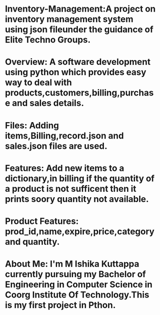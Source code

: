 # Inventory-Management:A project on inventory management system using json fileunder the guidance of Elite Techno Groups.
# Overview: A software development using python which provides easy way to deal with products,customers,billing,purchase and sales details.
# Files: Adding items,Billing,record.json and sales.json files are used.
# Features: Add new items to a dictionary,in billing if the quantity of a product is not sufficent then it prints soory quantity not available.
# Product Features: prod_id,name,expire,price,category and quantity.
# About Me: I'm M Ishika Kuttappa currently pursuing my Bachelor of  Engineering in Computer Science in Coorg Institute Of Technology.This is my first project in Pthon.
